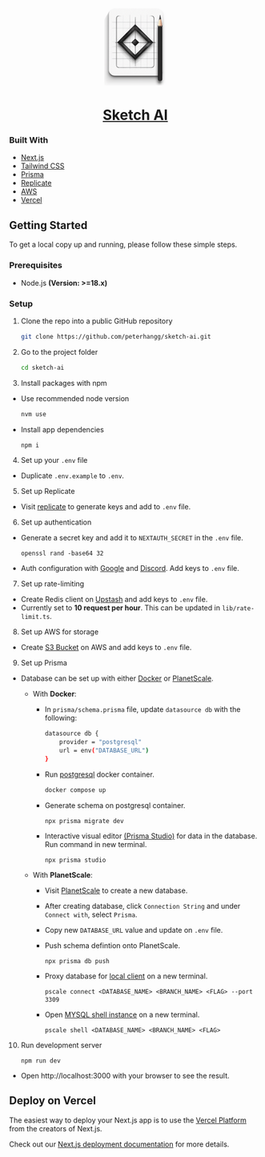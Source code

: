 <p align="center">
  <a href="https://sketch-ai-gpt.vercel.app/">
    <picture>
      <img src="public/app-icon.png" width="125" height="158">
    </picture>
    <h1 align="center">Sketch AI</h1>
  </a>
</p>

<!-- BUILT WITH -->

### Built With

- [Next.js](https://nextjs.org/)
- [Tailwind CSS](https://tailwindcss.com/)
- [Prisma](https://prisma.io/)
- [Replicate](https://replicate.com/)
- [AWS](https://aws.amazon.com/)
- [Vercel](https://vercel.com/)

<!-- GETTING STARTED -->

## Getting Started

To get a local copy up and running, please follow these simple steps.

### Prerequisites

- Node.js **(Version: >=18.x)**

<!-- Setup -->

### Setup

1. Clone the repo into a public GitHub repository
   ```sh
   git clone https://github.com/peterhangg/sketch-ai.git
   ```
2. Go to the project folder

   ```sh
   cd sketch-ai
   ```

3. Install packages with npm

- Use recommended node version

  ```sh
  nvm use
  ```

- Install app dependencies

  ```sh
  npm i
  ```

4. Set up your `.env` file

- Duplicate `.env.example` to `.env`.

5. Set up Replicate

- Visit [replicate](https://replicate.com/account/api-tokens) to generate keys and add to `.env` file.

6. Set up authentication

- Generate a secret key and add it to `NEXTAUTH_SECRET` in the `.env` file.
  ```
  openssl rand -base64 32
  ```
- Auth configuration with [Google](https://next-auth.js.org/providers/google) and [Discord](https://next-auth.js.org/providers/discord). Add keys to `.env` file.

7. Set up rate-limiting

- Create Redis client on [Upstash](https://docs.upstash.com/redis) and add keys to `.env` file.
- Currently set to **10 request per hour**. This can be updated in `lib/rate-limit.ts`.

8. Set up AWS for storage

- Create [S3 Bucket](https://docs.aws.amazon.com/AmazonS3/latest/userguide/creating-bucket.html) on AWS and add keys to `.env` file.

9. Set up Prisma

- Database can be set up with either [Docker](https://www.docker.com/) or [PlanetScale](https://planetscale.com/).

  - With **Docker**:
    - In `prisma/schema.prisma` file, update `datasource db` with the following:
      ```sh
      datasource db {
          provider = "postgresql"
          url = env("DATABASE_URL")
      }
      ```
    - Run [postgresql](https://www.postgresql.org/) docker container.
      ```sh
      docker compose up
      ```
    - Generate schema on postgresql container.
      ```
      npx prisma migrate dev
      ```
    - Interactive visual editor [(Prisma Studio)](https://www.prisma.io/docs/concepts/components/prisma-studio) for data in the database. Run command in new terminal.
      ```
      npx prisma studio
      ```
  - With **PlanetScale**:

    - Visit [PlanetScale](https://planetscale.com/docs/tutorials/connect-nextjs-app) to create a new database.
    - After creating database, click `Connection String` and under `Connect with`, select `Prisma`.
    - Copy new `DATABASE_URL` value and update on `.env` file.
    - Push schema defintion onto PlanetScale.
      ```
      npx prisma db push
      ```
    - Proxy database for [local client](https://planetscale.com/docs/reference/connect) on a new terminal.

      ```
      pscale connect <DATABASE_NAME> <BRANCH_NAME> <FLAG> --port 3309
      ```

    - Open [MYSQL shell instance](https://planetscale.com/docs/reference/shell) on a new terminal.
      ```
      pscale shell <DATABASE_NAME> <BRANCH_NAME> <FLAG>
      ```

10. Run development server
    ```
    npm run dev
    ```

- Open http://localhost:3000 with your browser to see the result.

## Deploy on Vercel

The easiest way to deploy your Next.js app is to use the [Vercel Platform](https://vercel.com/new?utm_medium=default-template&filter=next.js&utm_source=create-next-app&utm_campaign=create-next-app-readme) from the creators of Next.js.

Check out our [Next.js deployment documentation](https://nextjs.org/docs/deployment) for more details.
